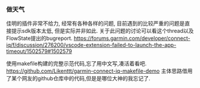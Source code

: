 ### 做天气

佳明的插件非常不给力, 经常有各种各样的问题, 目前遇到的比较严重的问题是直接提示sdk版本太低, 但是实际并非如此. 关于此问题的讨论可以看这个thread以及FlowState提出的bugreport.
https://forums.garmin.com/developer/connect-iq/f/discussion/276200/vscode-extension-failed-to-launch-the-app-timeout/1502579#1502579

使用makefile构建的完整示范代码,忘了用中文写,凑活着看吧.
https://github.com/Likenttt/garmin-connect-iq-makefile-demo
主体思路借用了某个网友的github仓库中的代码,但是是哪位大神的我忘记了.
